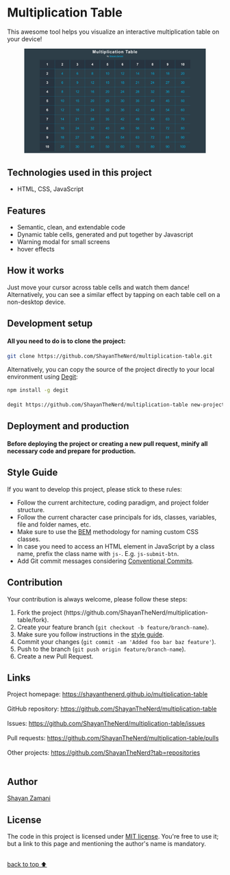 # Multiplication Table

This awesome tool helps you visualize an interactive multiplication table on your device!

<figure>
  <img src="https://github.com/ShayanTheNerd/multiplication-table/blob/main/og-img.webp" />
</figure>

## Technologies used in this project

<ul>
  <li>HTML, CSS, JavaScript</li>
</ul>

## Features

<ul>
  <li>Semantic, clean, and extendable code</li>
  <li>Dynamic table cells, generated and put together by Javascript</li>
  <li>Warning modal for small screens</li>
  <li>hover effects</li>
</ul>

## How it works

Just move your cursor across table cells and watch them dance! Alternatively, you can see a similar effect by tapping on each table cell on a non-desktop device.

## Development setup

#### All you need to do is to clone the project:

```sh
git clone https://github.com/ShayanTheNerd/multiplication-table.git
```

Alternatively, you can copy the source of the project directly to your local environment using <a href="https://github.com/Rich-Harris/degit">Degit</a>:

```sh
npm install -g degit

degit https://github.com/ShayanTheNerd/multiplication-table new-project-folder
```

## Deployment and production

#### Before deploying the project or creating a new pull request, minify all necessary code and prepare for production.

## Style Guide

If you want to develop this project, please stick to these rules:

<ul>
  <li>Follow the current architecture, coding paradigm, and project folder structure.</li>
  <li>Follow the current character case principals for ids, classes, variables, file and folder names, etc.</li>
  <li>Make sure to use the <a href="https://getbem.com">BEM</a> methodology for naming custom CSS classes.</li>
  <li>In case you need to access an HTML element in JavaScript by a class name, prefix the class name with <code>js-</code>. E.g. <code>js-submit-btn</code>.</li>
  <li>Add Git commit messages considering <a href="https://www.conventionalcommits.org/">Conventional Commits</a>.</li>
</ul>

## Contribution

Your contribution is always welcome, please follow these steps:

<ol>
  <li>Fork the project (https://github.com/ShayanTheNerd/multiplication-table/fork).</li>
  <li>Create your feature branch (<code>git checkout -b feature/branch-name</code>).</li>
  <li>Make sure you follow instructions in the <a href="https://github.com/ShayanTheNerd/multiplication-table#style-guide">style guide</a>.</li>
  <li>Commit your changes (<code>git commit -am 'Added foo bar baz feature'</code>).</li>
  <li>Push to the branch (<code>git push origin feature/branch-name</code>).</li>
  <li>Create a new Pull Request.</li>
</ol>

## Links

Project homepage: https://shayanthenerd.github.io/multiplication-table <br /><br />
GitHub repository: https://github.com/ShayanTheNerd/multiplication-table <br /><br />
Issues: https://github.com/ShayanTheNerd/multiplication-table/issues <br /><br />
Pull requests: https://github.com/ShayanTheNerd/multiplication-table/pulls <br /><br />
Other projects: https://github.com/ShayanTheNerd?tab=repositories <br /><br />

## Author

<a href="https://shayan-zamani.me">Shayan Zamani</a>

## License

The code in this project is licensed under <a href="https://github.com/ShayanTheNerd/multiplication-table/blob/main/LICENSE.MD">MIT license</a>. You're free to use it; but a link to this page and mentioning the author's name is mandatory.

<br />
<a href="https://github.com/ShayanTheNerd/multiplication-table#readme">back to top ⬆️</a>
